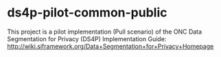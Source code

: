 ds4p-pilot-common-public
========================

This project is a pilot implementation (Pull scenario) of the ONC Data Segmentation for Privacy (DS4P) Implementation Guide: http://wiki.siframework.org/Data+Segmentation+for+Privacy+Homepage
